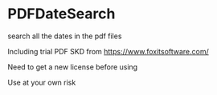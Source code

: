 # PDFDateSearch
search all the dates in the pdf files

Including trial PDF SKD from https://www.foxitsoftware.com/

Need to get a new license before using

Use at your own risk
